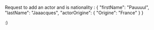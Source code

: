 Request to add an actor and is nationality :
{
"firstName": "Pauuuul",
"lastName": "Jaaacques",
"actorOrigine": {
"Origine": "France"
}
}

:)